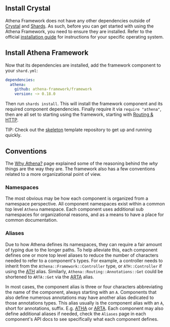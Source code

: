 ## Install Crystal

Athena Framework does not have any other dependencies outside of [Crystal](https://crystal-lang.org) and [Shards](https://crystal-lang.org/reference/the_shards_command/index.html).
As such, before you can get started with using the Athena Framework, you need to ensure they are installed.
Refer to the official [installation guide](https://crystal-lang.org/install/) for instructions for your specific operating system.

## Install Athena Framework

Now that its dependencies are installed, add the framework component to your `shard.yml`:

```yaml
dependencies:
  athena:
    github: athena-framework/framework
    version: ~> 0.18.0
```

Then run `shards install`.
This will install the framework component and its required component dependencies.
Finally require it via `require "athena"`, then are all set to starting using the framework, starting with [Routing & HTTP](./routing.md).

TIP: Check out the [skeleton](https://github.com/athena-framework/skeleton) template repository to get up and running quickly.

## Conventions

The [Why Athena?](../why_athena.md) page explained some of the reasoning behind the _why_ things are the way they are.
The framework also has a few conventions related to a more organizational point of view.

### Namespaces

The most obvious may be how each component is organized from a namespace perspective.
All component namespaces exist within a common top level `Athena` namespace.
Each component uses additional sub namespaces for organizational reasons, and as a means to have a place for common documentation.

### Aliases

Due to how Athena defines its namespaces, they can require a fair amount of typing due to the longer paths.
To help alleviate this, each component defines one or more top level aliases to reduce the number of characters needed to refer to a component's types.
For example, a controller needs to inherit from the `Athena::Framework::Controller` type, or `ATH::Controller` if using the [ATH](/Framework/aliases#ATH) alias.
Similarly, `Athena::Routing::Annotations::Get` could be shortened to `ARTA::Get` via the [ARTA](/Routing/aliases/#ARTA) alias.

In most cases, the component alias is three or four characters abbreviating the name of the component, always starting with an `A`.
Components that also define numerous annotations may have another alias dedicated to those annotations types.
This alias usually is the component alias with an `A`, short for annotations, suffix. E.g. [ATHA](/Framework/aliases/#ATHA) or [ARTA](/Routing/aliases/#ARTA).
Each component may also define additional aliases if needed, check the `Aliases` page in each component's API docs to see specifically what each component defines.
